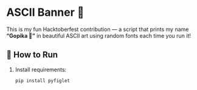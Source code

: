 # ASCII Banner 🌸

This is my fun Hacktoberfest contribution — a script that prints my name **“Gopika 🚀”** in beautiful ASCII art using random fonts each time you run it!  

## 🚀 How to Run
1. Install requirements:
   ```bash
   pip install pyfiglet

